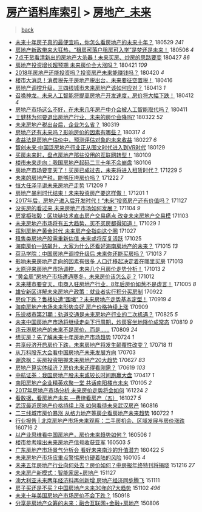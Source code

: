 [房产语料库索引](../../README.md)  > [房地产_未来](房地产_未来.md)
====
> [back](../README.md)

- [未来十年房子真的最便宜吗，你怎么看房地产的未来十年？](http://jkwz.applinzi.com/ittc/7108497485226050577.html#%E6%9C%AA%E6%9D%A5%E5%8D%81%E5%B9%B4%E6%88%BF%E5%AD%90%E7%9C%9F%E7%9A%84%E6%9C%80%E4%BE%BF%E5%AE%9C%E5%90%97%EF%BC%8C%E4%BD%A0%E6%80%8E%E4%B9%88%E7%9C%8B%E6%88%BF%E5%9C%B0%E4%BA%A7%E7%9A%84%E6%9C%AA%E6%9D%A5%E5%8D%81%E5%B9%B4%EF%BC%9F) 180529 *241* 
- [房地产新政带来大狂热，“租房可落户租房可入学”是梦还是未来！](http://jkwz.applinzi.com/ittc/7100027915528045584.html#%E6%88%BF%E5%9C%B0%E4%BA%A7%E6%96%B0%E6%94%BF%E5%B8%A6%E6%9D%A5%E5%A4%A7%E7%8B%82%E7%83%AD%EF%BC%8C%E2%80%9C%E7%A7%9F%E6%88%BF%E5%8F%AF%E8%90%BD%E6%88%B7%E7%A7%9F%E6%88%BF%E5%8F%AF%E5%85%A5%E5%AD%A6%E2%80%9D%E6%98%AF%E6%A2%A6%E8%BF%98%E6%98%AF%E6%9C%AA%E6%9D%A5%EF%BC%81) 180506 *4* 
- [7点干货看清新出的房地产大杀器！未来买房、炒房的思路要变](http://jkwz.applinzi.com/ittc/7096551204375233552.html#7%E7%82%B9%E5%B9%B2%E8%B4%A7%E7%9C%8B%E6%B8%85%E6%96%B0%E5%87%BA%E7%9A%84%E6%88%BF%E5%9C%B0%E4%BA%A7%E5%A4%A7%E6%9D%80%E5%99%A8%EF%BC%81%E6%9C%AA%E6%9D%A5%E4%B9%B0%E6%88%BF%E3%80%81%E7%82%92%E6%88%BF%E7%9A%84%E6%80%9D%E8%B7%AF%E8%A6%81%E5%8F%98) 180427 *86* 
- [房地产投资增长超预期 未来房价会大涨吗？](http://jkwz.applinzi.com/ittc/7094525235846185995.html#%E6%88%BF%E5%9C%B0%E4%BA%A7%E6%8A%95%E8%B5%84%E5%A2%9E%E9%95%BF%E8%B6%85%E9%A2%84%E6%9C%9F+%E6%9C%AA%E6%9D%A5%E6%88%BF%E4%BB%B7%E4%BC%9A%E5%A4%A7%E6%B6%A8%E5%90%97%EF%BC%9F) 180421 *109* 
- [2018年房地产还能投资吗？投资房产未来能赚钱吗？](http://jkwz.applinzi.com/ittc/7094075930417038346.html#2018%E5%B9%B4%E6%88%BF%E5%9C%B0%E4%BA%A7%E8%BF%98%E8%83%BD%E6%8A%95%E8%B5%84%E5%90%97%EF%BC%9F%E6%8A%95%E8%B5%84%E6%88%BF%E4%BA%A7%E6%9C%AA%E6%9D%A5%E8%83%BD%E8%B5%9A%E9%92%B1%E5%90%97%EF%BC%9F) 180420 *4* 
- [楼市大消息！消费税先于房地产税出台，未来要征空置税！](http://jkwz.applinzi.com/ittc/7092492338050106384.html#%E6%A5%BC%E5%B8%82%E5%A4%A7%E6%B6%88%E6%81%AF%EF%BC%81%E6%B6%88%E8%B4%B9%E7%A8%8E%E5%85%88%E4%BA%8E%E6%88%BF%E5%9C%B0%E4%BA%A7%E7%A8%8E%E5%87%BA%E5%8F%B0%EF%BC%8C%E6%9C%AA%E6%9D%A5%E8%A6%81%E5%BE%81%E7%A9%BA%E7%BD%AE%E7%A8%8E%EF%BC%81) 180416  
- [房地产调控升级，三四线城市未来房地产该如何应对？](http://jkwz.applinzi.com/ittc/7091605214631298055.html#%E6%88%BF%E5%9C%B0%E4%BA%A7%E8%B0%83%E6%8E%A7%E5%8D%87%E7%BA%A7%EF%BC%8C%E4%B8%89%E5%9B%9B%E7%BA%BF%E5%9F%8E%E5%B8%82%E6%9C%AA%E6%9D%A5%E6%88%BF%E5%9C%B0%E4%BA%A7%E8%AF%A5%E5%A6%82%E4%BD%95%E5%BA%94%E5%AF%B9%EF%BC%9F) 180413 *1* 
- [召唤神龙，未来人工智能将提高房地产开发速度，房价将大幅下跌！](http://jkwz.applinzi.com/ittc/7091057123473753099.html#%E5%8F%AC%E5%94%A4%E7%A5%9E%E9%BE%99%EF%BC%8C%E6%9C%AA%E6%9D%A5%E4%BA%BA%E5%B7%A5%E6%99%BA%E8%83%BD%E5%B0%86%E6%8F%90%E9%AB%98%E6%88%BF%E5%9C%B0%E4%BA%A7%E5%BC%80%E5%8F%91%E9%80%9F%E5%BA%A6%EF%BC%8C%E6%88%BF%E4%BB%B7%E5%B0%86%E5%A4%A7%E5%B9%85%E4%B8%8B%E8%B7%8C%EF%BC%81) 180412 *4* 
- [房地产市场这么不好，在未来几年房产中介会被人工智能取代吗？](http://jkwz.applinzi.com/ittc/7090864929043383303.html#%E6%88%BF%E5%9C%B0%E4%BA%A7%E5%B8%82%E5%9C%BA%E8%BF%99%E4%B9%88%E4%B8%8D%E5%A5%BD%EF%BC%8C%E5%9C%A8%E6%9C%AA%E6%9D%A5%E5%87%A0%E5%B9%B4%E6%88%BF%E4%BA%A7%E4%B8%AD%E4%BB%8B%E4%BC%9A%E8%A2%AB%E4%BA%BA%E5%B7%A5%E6%99%BA%E8%83%BD%E5%8F%96%E4%BB%A3%E5%90%97%EF%BC%9F) 180411  
- [王健林为何要退出房地产行业，未来的房价会降吗?](http://jkwz.applinzi.com/ittc/7083356648649524241.html#%E7%8E%8B%E5%81%A5%E6%9E%97%E4%B8%BA%E4%BD%95%E8%A6%81%E9%80%80%E5%87%BA%E6%88%BF%E5%9C%B0%E4%BA%A7%E8%A1%8C%E4%B8%9A%EF%BC%8C%E6%9C%AA%E6%9D%A5%E7%9A%84%E6%88%BF%E4%BB%B7%E4%BC%9A%E9%99%8D%E5%90%97%3F) 180322 *52* 
- [未来房地产税出台后，企业怎么省？](http://jkwz.applinzi.com/ittc/7082122804457899015.html#%E6%9C%AA%E6%9D%A5%E6%88%BF%E5%9C%B0%E4%BA%A7%E7%A8%8E%E5%87%BA%E5%8F%B0%E5%90%8E%EF%BC%8C%E4%BC%81%E4%B8%9A%E6%80%8E%E4%B9%88%E7%9C%81%EF%BC%9F) 180319  
- [房地产还有未来吗？影响房价的因素有哪些？](http://jkwz.applinzi.com/ittc/7081575597719684103.html#%E6%88%BF%E5%9C%B0%E4%BA%A7%E8%BF%98%E6%9C%89%E6%9C%AA%E6%9D%A5%E5%90%97%EF%BC%9F%E5%BD%B1%E5%93%8D%E6%88%BF%E4%BB%B7%E7%9A%84%E5%9B%A0%E7%B4%A0%E6%9C%89%E5%93%AA%E4%BA%9B%EF%BC%9F) 180317 *4* 
- [收益法是房地产估价中，预测评估对象的未来收益](http://jkwz.applinzi.com/ittc/7074784088819237905.html#%E6%94%B6%E7%9B%8A%E6%B3%95%E6%98%AF%E6%88%BF%E5%9C%B0%E4%BA%A7%E4%BC%B0%E4%BB%B7%E4%B8%AD%EF%BC%8C%E9%A2%84%E6%B5%8B%E8%AF%84%E4%BC%B0%E5%AF%B9%E8%B1%A1%E7%9A%84%E6%9C%AA%E6%9D%A5%E6%94%B6%E7%9B%8A) 180227 *6* 
- [智创未来·中国泛房地产行业正从图文时代进入到VR时代](http://jkwz.applinzi.com/ittc/7063959563915494407.html#%E6%99%BA%E5%88%9B%E6%9C%AA%E6%9D%A5%C2%B7%E4%B8%AD%E5%9B%BD%E6%B3%9B%E6%88%BF%E5%9C%B0%E4%BA%A7%E8%A1%8C%E4%B8%9A%E6%AD%A3%E4%BB%8E%E5%9B%BE%E6%96%87%E6%97%B6%E4%BB%A3%E8%BF%9B%E5%85%A5%E5%88%B0VR%E6%97%B6%E4%BB%A3) 180129  
- [买房未来时，盘点房地产那些没用的互联网转型！](http://jkwz.applinzi.com/ittc/7056723713045562375.html#%E4%B9%B0%E6%88%BF%E6%9C%AA%E6%9D%A5%E6%97%B6%EF%BC%8C%E7%9B%98%E7%82%B9%E6%88%BF%E5%9C%B0%E4%BA%A7%E9%82%A3%E4%BA%9B%E6%B2%A1%E7%94%A8%E7%9A%84%E4%BA%92%E8%81%94%E7%BD%91%E8%BD%AC%E5%9E%8B%EF%BC%81) 180109  
- [楼市未来走向：我国房地产起码二三十年不会崩盘](http://jkwz.applinzi.com/ittc/7055226178728625163.html#%E6%A5%BC%E5%B8%82%E6%9C%AA%E6%9D%A5%E8%B5%B0%E5%90%91%EF%BC%9A%E6%88%91%E5%9B%BD%E6%88%BF%E5%9C%B0%E4%BA%A7%E8%B5%B7%E7%A0%81%E4%BA%8C%E4%B8%89%E5%8D%81%E5%B9%B4%E4%B8%8D%E4%BC%9A%E5%B4%A9%E7%9B%98) 180106  
- [房地产市场要变天了！买房已成过去，未来将进入租赁时代？](http://jkwz.applinzi.com/ittc/7052421722106512401.html#%E6%88%BF%E5%9C%B0%E4%BA%A7%E5%B8%82%E5%9C%BA%E8%A6%81%E5%8F%98%E5%A4%A9%E4%BA%86%EF%BC%81%E4%B9%B0%E6%88%BF%E5%B7%B2%E6%88%90%E8%BF%87%E5%8E%BB%EF%BC%8C%E6%9C%AA%E6%9D%A5%E5%B0%86%E8%BF%9B%E5%85%A5%E7%A7%9F%E8%B5%81%E6%97%B6%E4%BB%A3%EF%BC%9F) 171229 *5* 
- [未来的房地产税，能够压垮房价吗？](http://jkwz.applinzi.com/ittc/7049859168884753425.html#%E6%9C%AA%E6%9D%A5%E7%9A%84%E6%88%BF%E5%9C%B0%E4%BA%A7%E7%A8%8E%EF%BC%8C%E8%83%BD%E5%A4%9F%E5%8E%8B%E5%9E%AE%E6%88%BF%E4%BB%B7%E5%90%97%EF%BC%9F) 171222 *7* 
- [恒大任泽平讲未来房地产走势](http://jkwz.applinzi.com/ittc/7045010411244487696.html#%E6%81%92%E5%A4%A7%E4%BB%BB%E6%B3%BD%E5%B9%B3%E8%AE%B2%E6%9C%AA%E6%9D%A5%E6%88%BF%E5%9C%B0%E4%BA%A7%E8%B5%B0%E5%8A%BF) 171209 *1* 
- [房地产暴利时代结束！未来投资房产要这样做！](http://jkwz.applinzi.com/ittc/7042110746786268177.html#%E6%88%BF%E5%9C%B0%E4%BA%A7%E6%9A%B4%E5%88%A9%E6%97%B6%E4%BB%A3%E7%BB%93%E6%9D%9F%EF%BC%81%E6%9C%AA%E6%9D%A5%E6%8A%95%E8%B5%84%E6%88%BF%E4%BA%A7%E8%A6%81%E8%BF%99%E6%A0%B7%E5%81%9A%EF%BC%81) 171201 *1* 
- [2017年后，房地产进入后开发时代！“未来”投资房产还有价值吗？](http://jkwz.applinzi.com/ittc/7040567973482333200.html#2017%E5%B9%B4%E5%90%8E%EF%BC%8C%E6%88%BF%E5%9C%B0%E4%BA%A7%E8%BF%9B%E5%85%A5%E5%90%8E%E5%BC%80%E5%8F%91%E6%97%B6%E4%BB%A3%EF%BC%81%E2%80%9C%E6%9C%AA%E6%9D%A5%E2%80%9D%E6%8A%95%E8%B5%84%E6%88%BF%E4%BA%A7%E8%BF%98%E6%9C%89%E4%BB%B7%E5%80%BC%E5%90%97%EF%BC%9F) 171127  
- [没买房的看过来 未来房地产市场如何发展？](http://jkwz.applinzi.com/ittc/7032043023184167952.html#%E6%B2%A1%E4%B9%B0%E6%88%BF%E7%9A%84%E7%9C%8B%E8%BF%87%E6%9D%A5+%E6%9C%AA%E6%9D%A5%E6%88%BF%E5%9C%B0%E4%BA%A7%E5%B8%82%E5%9C%BA%E5%A6%82%E4%BD%95%E5%8F%91%E5%B1%95%EF%BC%9F) 171104 *9* 
- [房掌柜张毅：区块链技术直击房产交易痛点 改变未来房地产交易模](http://jkwz.applinzi.com/ittc/7031663722643325969.html#%E6%88%BF%E6%8E%8C%E6%9F%9C%E5%BC%A0%E6%AF%85%EF%BC%9A%E5%8C%BA%E5%9D%97%E9%93%BE%E6%8A%80%E6%9C%AF%E7%9B%B4%E5%87%BB%E6%88%BF%E4%BA%A7%E4%BA%A4%E6%98%93%E7%97%9B%E7%82%B9+%E6%94%B9%E5%8F%98%E6%9C%AA%E6%9D%A5%E6%88%BF%E5%9C%B0%E4%BA%A7%E4%BA%A4%E6%98%93%E6%A8%A1) 171103  
- [未来房地产市场将有五大趋势，买不买房都得知道！](http://jkwz.applinzi.com/ittc/7029973848777294865.html#%E6%9C%AA%E6%9D%A5%E6%88%BF%E5%9C%B0%E4%BA%A7%E5%B8%82%E5%9C%BA%E5%B0%86%E6%9C%89%E4%BA%94%E5%A4%A7%E8%B6%8B%E5%8A%BF%EF%BC%8C%E4%B9%B0%E4%B8%8D%E4%B9%B0%E6%88%BF%E9%83%BD%E5%BE%97%E7%9F%A5%E9%81%93%EF%BC%81) 171029 *1* 
- [挥别房地产黄金时代 未来房产全指向这个圈](http://jkwz.applinzi.com/ittc/7029146184906703888.html#%E6%8C%A5%E5%88%AB%E6%88%BF%E5%9C%B0%E4%BA%A7%E9%BB%84%E9%87%91%E6%97%B6%E4%BB%A3+%E6%9C%AA%E6%9D%A5%E6%88%BF%E4%BA%A7%E5%85%A8%E6%8C%87%E5%90%91%E8%BF%99%E4%B8%AA%E5%9C%88) 171027  
- [租售类房地产股需重新估值 未来或将反复活跃](http://jkwz.applinzi.com/ittc/7028298257183278096.html#%E7%A7%9F%E5%94%AE%E7%B1%BB%E6%88%BF%E5%9C%B0%E4%BA%A7%E8%82%A1%E9%9C%80%E9%87%8D%E6%96%B0%E4%BC%B0%E5%80%BC+%E6%9C%AA%E6%9D%A5%E6%88%96%E5%B0%86%E5%8F%8D%E5%A4%8D%E6%B4%BB%E8%B7%83) 171025  
- [海南房价一路飙升，大家为什么还看好海南房地产的未来？](http://jkwz.applinzi.com/ittc/7024713081672958993.html#%E6%B5%B7%E5%8D%97%E6%88%BF%E4%BB%B7%E4%B8%80%E8%B7%AF%E9%A3%99%E5%8D%87%EF%BC%8C%E5%A4%A7%E5%AE%B6%E4%B8%BA%E4%BB%80%E4%B9%88%E8%BF%98%E7%9C%8B%E5%A5%BD%E6%B5%B7%E5%8D%97%E6%88%BF%E5%9C%B0%E4%BA%A7%E7%9A%84%E6%9C%AA%E6%9D%A5%EF%BC%9F) 171015 *13* 
- [荷马学院：中国房地产调控升级后 未来你还能买房吗？](http://jkwz.applinzi.com/ittc/7023983893290681361.html#%E8%8D%B7%E9%A9%AC%E5%AD%A6%E9%99%A2%EF%BC%9A%E4%B8%AD%E5%9B%BD%E6%88%BF%E5%9C%B0%E4%BA%A7%E8%B0%83%E6%8E%A7%E5%8D%87%E7%BA%A7%E5%90%8E+%E6%9C%AA%E6%9D%A5%E4%BD%A0%E8%BF%98%E8%83%BD%E4%B9%B0%E6%88%BF%E5%90%97%EF%BC%9F) 171013 *7* 
- [影响未来房地产走向的因素有很多 人口迁移起决定着在哪里买房](http://jkwz.applinzi.com/ittc/7023975546999014416.html#%E5%BD%B1%E5%93%8D%E6%9C%AA%E6%9D%A5%E6%88%BF%E5%9C%B0%E4%BA%A7%E8%B5%B0%E5%90%91%E7%9A%84%E5%9B%A0%E7%B4%A0%E6%9C%89%E5%BE%88%E5%A4%9A+%E4%BA%BA%E5%8F%A3%E8%BF%81%E7%A7%BB%E8%B5%B7%E5%86%B3%E5%AE%9A%E7%9D%80%E5%9C%A8%E5%93%AA%E9%87%8C%E4%B9%B0%E6%88%BF) 171013  
- [太原迎来房地产市场调控，未来几个月房价走势分析！](http://jkwz.applinzi.com/ittc/7023888033663943697.html#%E5%A4%AA%E5%8E%9F%E8%BF%8E%E6%9D%A5%E6%88%BF%E5%9C%B0%E4%BA%A7%E5%B8%82%E5%9C%BA%E8%B0%83%E6%8E%A7%EF%BC%8C%E6%9C%AA%E6%9D%A5%E5%87%A0%E4%B8%AA%E6%9C%88%E6%88%BF%E4%BB%B7%E8%B5%B0%E5%8A%BF%E5%88%86%E6%9E%90%EF%BC%81) 171013 *2* 
- [“黄金周”房地产市场遭遇寒冬，未来房价该怎么走？](http://jkwz.applinzi.com/ittc/7023703223888774160.html#%E2%80%9C%E9%BB%84%E9%87%91%E5%91%A8%E2%80%9D%E6%88%BF%E5%9C%B0%E4%BA%A7%E5%B8%82%E5%9C%BA%E9%81%AD%E9%81%87%E5%AF%92%E5%86%AC%EF%BC%8C%E6%9C%AA%E6%9D%A5%E6%88%BF%E4%BB%B7%E8%AF%A5%E6%80%8E%E4%B9%88%E8%B5%B0%EF%BC%9F) 171012  
- [未来楼市要变天，电商入驻房地产行业，8年后房价如葱不是虚言！](http://jkwz.applinzi.com/ittc/7020896539902477329.html#%E6%9C%AA%E6%9D%A5%E6%A5%BC%E5%B8%82%E8%A6%81%E5%8F%98%E5%A4%A9%EF%BC%8C%E7%94%B5%E5%95%86%E5%85%A5%E9%A9%BB%E6%88%BF%E5%9C%B0%E4%BA%A7%E8%A1%8C%E4%B8%9A%EF%BC%8C8%E5%B9%B4%E5%90%8E%E6%88%BF%E4%BB%B7%E5%A6%82%E8%91%B1%E4%B8%8D%E6%98%AF%E8%99%9A%E8%A8%80%EF%BC%81) 171005 *8* 
- [雄安新区详解未来房地产政策：就业者实行积分买房制](http://jkwz.applinzi.com/ittc/7016258902684075024.html#%E9%9B%84%E5%AE%89%E6%96%B0%E5%8C%BA%E8%AF%A6%E8%A7%A3%E6%9C%AA%E6%9D%A5%E6%88%BF%E5%9C%B0%E4%BA%A7%E6%94%BF%E7%AD%96%EF%BC%9A%E5%B0%B1%E4%B8%9A%E8%80%85%E5%AE%9E%E8%A1%8C%E7%A7%AF%E5%88%86%E4%B9%B0%E6%88%BF%E5%88%B6) 170922  
- [房价下跌？售楼处遭“围堵”？未来房地产走势基本定型！](http://jkwz.applinzi.com/ittc/7014949091275179024.html#%E6%88%BF%E4%BB%B7%E4%B8%8B%E8%B7%8C%EF%BC%9F%E5%94%AE%E6%A5%BC%E5%A4%84%E9%81%AD%E2%80%9C%E5%9B%B4%E5%A0%B5%E2%80%9D%EF%BC%9F%E6%9C%AA%E6%9D%A5%E6%88%BF%E5%9C%B0%E4%BA%A7%E8%B5%B0%E5%8A%BF%E5%9F%BA%E6%9C%AC%E5%AE%9A%E5%9E%8B%EF%BC%81) 170919 *4* 
- [海南房地产市场未来形势良好 房产价格持续上涨](http://jkwz.applinzi.com/ittc/7011239531402232849.html#%E6%B5%B7%E5%8D%97%E6%88%BF%E5%9C%B0%E4%BA%A7%E5%B8%82%E5%9C%BA%E6%9C%AA%E6%9D%A5%E5%BD%A2%E5%8A%BF%E8%89%AF%E5%A5%BD+%E6%88%BF%E4%BA%A7%E4%BB%B7%E6%A0%BC%E6%8C%81%E7%BB%AD%E4%B8%8A%E6%B6%A8) 170909  
- [乐说楼市第21期：轨道交通是未来房地产行业的二次机遇？](http://jkwz.applinzi.com/ittc/7005773262196573200.html#%E4%B9%90%E8%AF%B4%E6%A5%BC%E5%B8%82%E7%AC%AC21%E6%9C%9F%EF%BC%9A%E8%BD%A8%E9%81%93%E4%BA%A4%E9%80%9A%E6%98%AF%E6%9C%AA%E6%9D%A5%E6%88%BF%E5%9C%B0%E4%BA%A7%E8%A1%8C%E4%B8%9A%E7%9A%84%E4%BA%8C%E6%AC%A1%E6%9C%BA%E9%81%87%EF%BC%9F) 170825 *5* 
- [未来中国房地产市场将继续走向下行周期，炒房客坐地降价成常态](http://jkwz.applinzi.com/ittc/7003467058178950160.html#%E6%9C%AA%E6%9D%A5%E4%B8%AD%E5%9B%BD%E6%88%BF%E5%9C%B0%E4%BA%A7%E5%B8%82%E5%9C%BA%E5%B0%86%E7%BB%A7%E7%BB%AD%E8%B5%B0%E5%90%91%E4%B8%8B%E8%A1%8C%E5%91%A8%E6%9C%9F%EF%BC%8C%E7%82%92%E6%88%BF%E5%AE%A2%E5%9D%90%E5%9C%B0%E9%99%8D%E4%BB%B7%E6%88%90%E5%B8%B8%E6%80%81) 170819 *9* 
- [连云港房地产的未来不是房价，而是……](http://jkwz.applinzi.com/ittc/6999823775754093585.html#%E8%BF%9E%E4%BA%91%E6%B8%AF%E6%88%BF%E5%9C%B0%E4%BA%A7%E7%9A%84%E6%9C%AA%E6%9D%A5%E4%B8%8D%E6%98%AF%E6%88%BF%E4%BB%B7%EF%BC%8C%E8%80%8C%E6%98%AF%E2%80%A6%E2%80%A6) 170809 *24* 
- [想买房？先了解未来十年房地产市场趋势](http://jkwz.applinzi.com/ittc/6993872449392083984.html#%E6%83%B3%E4%B9%B0%E6%88%BF%EF%BC%9F%E5%85%88%E4%BA%86%E8%A7%A3%E6%9C%AA%E6%9D%A5%E5%8D%81%E5%B9%B4%E6%88%BF%E5%9C%B0%E4%BA%A7%E5%B8%82%E5%9C%BA%E8%B6%8B%E5%8A%BF) 170724 *1* 
- [共享经济开启房价下跌，未来房地产将发生颠覆性改变？](http://jkwz.applinzi.com/ittc/6991574999054681104.html#%E5%85%B1%E4%BA%AB%E7%BB%8F%E6%B5%8E%E5%BC%80%E5%90%AF%E6%88%BF%E4%BB%B7%E4%B8%8B%E8%B7%8C%EF%BC%8C%E6%9C%AA%E6%9D%A5%E6%88%BF%E5%9C%B0%E4%BA%A7%E5%B0%86%E5%8F%91%E7%94%9F%E9%A2%A0%E8%A6%86%E6%80%A7%E6%94%B9%E5%8F%98%EF%BC%9F) 170718 *11* 
- [从万科股东大会看中国房地产未来发展方向](http://jkwz.applinzi.com/ittc/6986125611549328388.html#%E4%BB%8E%E4%B8%87%E7%A7%91%E8%82%A1%E4%B8%9C%E5%A4%A7%E4%BC%9A%E7%9C%8B%E4%B8%AD%E5%9B%BD%E6%88%BF%E5%9C%B0%E4%BA%A7%E6%9C%AA%E6%9D%A5%E5%8F%91%E5%B1%95%E6%96%B9%E5%90%91) 170703  
- [谢逸枫：买房投资把握未来房地产20大趋势](http://jkwz.applinzi.com/ittc/6983974406307972100.html#%E8%B0%A2%E9%80%B8%E6%9E%AB%EF%BC%9A%E4%B9%B0%E6%88%BF%E6%8A%95%E8%B5%84%E6%8A%8A%E6%8F%A1%E6%9C%AA%E6%9D%A5%E6%88%BF%E5%9C%B0%E4%BA%A720%E5%A4%A7%E8%B6%8B%E5%8A%BF) 170627 *83* 
- [房地产算实体经济？房价未来还得看刚需？](http://jkwz.applinzi.com/ittc/6980895356718941189.html#%E6%88%BF%E5%9C%B0%E4%BA%A7%E7%AE%97%E5%AE%9E%E4%BD%93%E7%BB%8F%E6%B5%8E%EF%BC%9F%E6%88%BF%E4%BB%B7%E6%9C%AA%E6%9D%A5%E8%BF%98%E5%BE%97%E7%9C%8B%E5%88%9A%E9%9C%80%EF%BC%9F) 170619 *103* 
- [中航证券：我国房地产股未来或较长时间跑赢大盘](http://jkwz.applinzi.com/ittc/6957548353696039941.html#%E4%B8%AD%E8%88%AA%E8%AF%81%E5%88%B8%EF%BC%9A%E6%88%91%E5%9B%BD%E6%88%BF%E5%9C%B0%E4%BA%A7%E8%82%A1%E6%9C%AA%E6%9D%A5%E6%88%96%E8%BE%83%E9%95%BF%E6%97%B6%E9%97%B4%E8%B7%91%E8%B5%A2%E5%A4%A7%E7%9B%98) 170417 *1* 
- [南阳房地产企业精英欢聚一堂 共话南阳楼市未来](http://jkwz.applinzi.com/ittc/6919579958640116740.html#%E5%8D%97%E9%98%B3%E6%88%BF%E5%9C%B0%E4%BA%A7%E4%BC%81%E4%B8%9A%E7%B2%BE%E8%8B%B1%E6%AC%A2%E8%81%9A%E4%B8%80%E5%A0%82+%E5%85%B1%E8%AF%9D%E5%8D%97%E9%98%B3%E6%A5%BC%E5%B8%82%E6%9C%AA%E6%9D%A5) 170105 *2* 
- [2017年房地产市场分析 未来房价走势将会如何](http://jkwz.applinzi.com/ittc/6915149439361876997.html#2017%E5%B9%B4%E6%88%BF%E5%9C%B0%E4%BA%A7%E5%B8%82%E5%9C%BA%E5%88%86%E6%9E%90+%E6%9C%AA%E6%9D%A5%E6%88%BF%E4%BB%B7%E8%B5%B0%E5%8A%BF%E5%B0%86%E4%BC%9A%E5%A6%82%E4%BD%95) 161224 *2* 
- [看数据，看房地产未来 —费律看房产（五）](http://jkwz.applinzi.com/ittc/6893594259092931588.html#%E7%9C%8B%E6%95%B0%E6%8D%AE%EF%BC%8C%E7%9C%8B%E6%88%BF%E5%9C%B0%E4%BA%A7%E6%9C%AA%E6%9D%A5+%E2%80%94%E8%B4%B9%E5%BE%8B%E7%9C%8B%E6%88%BF%E4%BA%A7%EF%BC%88%E4%BA%94%EF%BC%89) 161027 *5* 
- [武汉最近房地产价格持续上涨  如何看待未来武汉房产](http://jkwz.applinzi.com/ittc/6867015213198607364.html#%E6%AD%A6%E6%B1%89%E6%9C%80%E8%BF%91%E6%88%BF%E5%9C%B0%E4%BA%A7%E4%BB%B7%E6%A0%BC%E6%8C%81%E7%BB%AD%E4%B8%8A%E6%B6%A8++%E5%A6%82%E4%BD%95%E7%9C%8B%E5%BE%85%E6%9C%AA%E6%9D%A5%E6%AD%A6%E6%B1%89%E6%88%BF%E4%BA%A7) 160816  
- [二三线城市房价暴涨 从格力地产等房企看房地产未来趋势](http://jkwz.applinzi.com/ittc/6857735491927147524.html#%E4%BA%8C%E4%B8%89%E7%BA%BF%E5%9F%8E%E5%B8%82%E6%88%BF%E4%BB%B7%E6%9A%B4%E6%B6%A8+%E4%BB%8E%E6%A0%BC%E5%8A%9B%E5%9C%B0%E4%BA%A7%E7%AD%89%E6%88%BF%E4%BC%81%E7%9C%8B%E6%88%BF%E5%9C%B0%E4%BA%A7%E6%9C%AA%E6%9D%A5%E8%B6%8B%E5%8A%BF) 160722 *1* 
- [行业报告 | 北京房地产市场未来观察：二手房机会、区域发展与房价涨跌](http://jkwz.applinzi.com/ittc/6855491534551778309.html#%E8%A1%8C%E4%B8%9A%E6%8A%A5%E5%91%8A+%7C+%E5%8C%97%E4%BA%AC%E6%88%BF%E5%9C%B0%E4%BA%A7%E5%B8%82%E5%9C%BA%E6%9C%AA%E6%9D%A5%E8%A7%82%E5%AF%9F%EF%BC%9A%E4%BA%8C%E6%89%8B%E6%88%BF%E6%9C%BA%E4%BC%9A%E3%80%81%E5%8C%BA%E5%9F%9F%E5%8F%91%E5%B1%95%E4%B8%8E%E6%88%BF%E4%BB%B7%E6%B6%A8%E8%B7%8C) 160716 *2* 
- [以产业思维看中国房地产，房价未来趋势如何？](http://jkwz.applinzi.com/ittc/6829062803927073796.html#%E4%BB%A5%E4%BA%A7%E4%B8%9A%E6%80%9D%E7%BB%B4%E7%9C%8B%E4%B8%AD%E5%9B%BD%E6%88%BF%E5%9C%B0%E4%BA%A7%EF%BC%8C%E6%88%BF%E4%BB%B7%E6%9C%AA%E6%9D%A5%E8%B6%8B%E5%8A%BF%E5%A6%82%E4%BD%95%EF%BC%9F) 160506 *1* 
- [楼市参考嗅出未来房地产信号收获亚军](http://jkwz.applinzi.com/ittc/6828046191585395717.html#%E6%A5%BC%E5%B8%82%E5%8F%82%E8%80%83%E5%97%85%E5%87%BA%E6%9C%AA%E6%9D%A5%E6%88%BF%E5%9C%B0%E4%BA%A7%E4%BF%A1%E5%8F%B7%E6%94%B6%E8%8E%B7%E4%BA%9A%E5%86%9B) 160503 *5* 
- [广东房地产市场景气分析会  看好未来南沙的升值潜力](http://jkwz.applinzi.com/ittc/6823844758292005893.html#%E5%B9%BF%E4%B8%9C%E6%88%BF%E5%9C%B0%E4%BA%A7%E5%B8%82%E5%9C%BA%E6%99%AF%E6%B0%94%E5%88%86%E6%9E%90%E4%BC%9A++%E7%9C%8B%E5%A5%BD%E6%9C%AA%E6%9D%A5%E5%8D%97%E6%B2%99%E7%9A%84%E5%8D%87%E5%80%BC%E6%BD%9C%E5%8A%9B) 160422 *5* 
- [未来房地产市场应重点警惕房价硬着陆的风险](http://jkwz.applinzi.com/ittc/6783940605810050052.html#%E6%9C%AA%E6%9D%A5%E6%88%BF%E5%9C%B0%E4%BA%A7%E5%B8%82%E5%9C%BA%E5%BA%94%E9%87%8D%E7%82%B9%E8%AD%A6%E6%83%95%E6%88%BF%E4%BB%B7%E7%A1%AC%E7%9D%80%E9%99%86%E7%9A%84%E9%A3%8E%E9%99%A9) 160105 *4* 
- [未来五年房地产行业向何处去？房价如何？中房报年终特刊将揭晓](http://jkwz.applinzi.com/ittc/6776451492475307012.html#%E6%9C%AA%E6%9D%A5%E4%BA%94%E5%B9%B4%E6%88%BF%E5%9C%B0%E4%BA%A7%E8%A1%8C%E4%B8%9A%E5%90%91%E4%BD%95%E5%A4%84%E5%8E%BB%EF%BC%9F%E6%88%BF%E4%BB%B7%E5%A6%82%E4%BD%95%EF%BC%9F%E4%B8%AD%E6%88%BF%E6%8A%A5%E5%B9%B4%E7%BB%88%E7%89%B9%E5%88%8A%E5%B0%86%E6%8F%AD%E6%99%93) 151216 *27* 
- [未来房产新模式：智能家居+房地产](http://jkwz.applinzi.com/ittc/6769328043160241156.html#%E6%9C%AA%E6%9D%A5%E6%88%BF%E4%BA%A7%E6%96%B0%E6%A8%A1%E5%BC%8F%EF%BC%9A%E6%99%BA%E8%83%BD%E5%AE%B6%E5%B1%85%2B%E6%88%BF%E5%9C%B0%E4%BA%A7) 151127  
- [澳大利亚未来两年经济料再创新增 房地产经济同步腾飞](http://jkwz.applinzi.com/ittc/6763384638223680516.html#%E6%BE%B3%E5%A4%A7%E5%88%A9%E4%BA%9A%E6%9C%AA%E6%9D%A5%E4%B8%A4%E5%B9%B4%E7%BB%8F%E6%B5%8E%E6%96%99%E5%86%8D%E5%88%9B%E6%96%B0%E5%A2%9E+%E6%88%BF%E5%9C%B0%E4%BA%A7%E7%BB%8F%E6%B5%8E%E5%90%8C%E6%AD%A5%E8%85%BE%E9%A3%9E) 151111  
- [房子买还是不买？中国房地产未来30年的7大趋势](http://jkwz.applinzi.com/ittc/6760163204485547013.html#%E6%88%BF%E5%AD%90%E4%B9%B0%E8%BF%98%E6%98%AF%E4%B8%8D%E4%B9%B0%EF%BC%9F%E4%B8%AD%E5%9B%BD%E6%88%BF%E5%9C%B0%E4%BA%A7%E6%9C%AA%E6%9D%A530%E5%B9%B4%E7%9A%847%E5%A4%A7%E8%B6%8B%E5%8A%BF) 151102 *496* 
- [未来十年美国房地产市场房价不会下跌？](http://jkwz.applinzi.com/ittc/6743479219340772357.html#%E6%9C%AA%E6%9D%A5%E5%8D%81%E5%B9%B4%E7%BE%8E%E5%9B%BD%E6%88%BF%E5%9C%B0%E4%BA%A7%E5%B8%82%E5%9C%BA%E6%88%BF%E4%BB%B7%E4%B8%8D%E4%BC%9A%E4%B8%8B%E8%B7%8C%EF%BC%9F) 150918  
- [分享是房地产众筹的未来：融合互联网+金融+房地产](http://jkwz.applinzi.com/ittc/547650611435774754.html#%E5%88%86%E4%BA%AB%E6%98%AF%E6%88%BF%E5%9C%B0%E4%BA%A7%E4%BC%97%E7%AD%B9%E7%9A%84%E6%9C%AA%E6%9D%A5%EF%BC%9A%E8%9E%8D%E5%90%88%E4%BA%92%E8%81%94%E7%BD%91%2B%E9%87%91%E8%9E%8D%2B%E6%88%BF%E5%9C%B0%E4%BA%A7) 150806  
